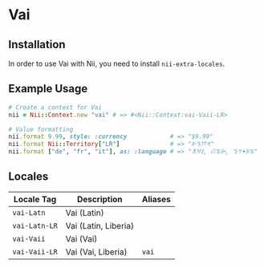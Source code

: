 <!-- This file has been generated. Source: languages/_template.md.erb -->

# Vai

## Installation

In order to use Vai with Nii, you need to install `nii-extra-locales`.

## Example Usage

``` ruby
# Create a context for Vai
nii = Nii::Context.new "vai" # => #<Nii::Context:vai-Vaii-LR>

# Value formatting
nii.format 9.99, style: :currency            # => "$9.99"
nii.format Nii::Territory["LR"]              # => "ꕞꔤꔫꕩ"
nii.format ["de", "fr", "it"], as: :language # => "ꕧꕮꔧ, ꗱꘋꔻ, ꔤꕚꔷꘂꘋ"
```


## Locales

<table>
  <thead>
    <tr>
      <th>Locale Tag</th>
      <th>Description</th>
      <th>Aliases</th>
    </tr>
  </thead>
  <tbody>
    <tr>
      <td><code>vai-Latn</code></td>
      <td>Vai (Latin)</td>
      <td></td>
    </tr>
    <tr>
      <td><code>vai-Latn-LR</code></td>
      <td>Vai (Latin, Liberia)</td>
      <td></td>
    </tr>
    <tr>
      <td><code>vai-Vaii</code></td>
      <td>Vai (Vai)</td>
      <td></td>
    </tr>
    <tr>
      <td><code>vai-Vaii-LR</code></td>
      <td>Vai (Vai, Liberia)</td>
      <td><code>vai</code></td>
    </tr>
  </tbody>
</table>

